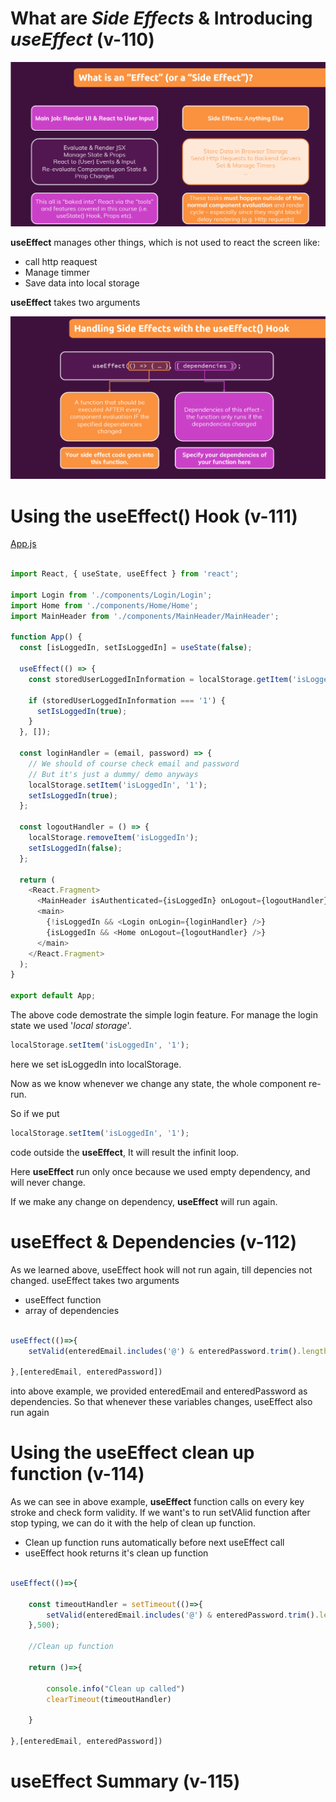 # What are *Side Effects* & Introducing *useEffect* (v-110)



![What is effect?](../../images/what_is_effect.png)

**useEffect** manages other things, which is not used to react the screen like:

- call http reaquest
- Manage timmer
- Save data into local storage

**useEffect** takes two arguments

![Handling use effect](../../images/handling_use_effect.png)

# Using the useEffect() Hook (v-111)

[App.js](https://github.com/pervez8ktt/react-complete-guide-code-1/blob/10-side-effects-reducers-context-api/code/02-using-the-useeffect-hook/src/App.js)

```js

import React, { useState, useEffect } from 'react';

import Login from './components/Login/Login';
import Home from './components/Home/Home';
import MainHeader from './components/MainHeader/MainHeader';

function App() {
  const [isLoggedIn, setIsLoggedIn] = useState(false);

  useEffect(() => {
    const storedUserLoggedInInformation = localStorage.getItem('isLoggedIn');

    if (storedUserLoggedInInformation === '1') {
      setIsLoggedIn(true);
    }
  }, []);

  const loginHandler = (email, password) => {
    // We should of course check email and password
    // But it's just a dummy/ demo anyways
    localStorage.setItem('isLoggedIn', '1');
    setIsLoggedIn(true);
  };

  const logoutHandler = () => {
    localStorage.removeItem('isLoggedIn');
    setIsLoggedIn(false);
  };

  return (
    <React.Fragment>
      <MainHeader isAuthenticated={isLoggedIn} onLogout={logoutHandler} />
      <main>
        {!isLoggedIn && <Login onLogin={loginHandler} />}
        {isLoggedIn && <Home onLogout={logoutHandler} />}
      </main>
    </React.Fragment>
  );
}

export default App;

```

The above code demostrate the simple login feature. For manage the login state we used '*local storage*'.

```js
localStorage.setItem('isLoggedIn', '1');
```

here we set isLoggedIn into localStorage.

Now as we know whenever we change any state, the whole component re-run.

So if we put 

```js
localStorage.setItem('isLoggedIn', '1');
```

code outside the **useEffect**, It will result the infinit loop.

Here **useEffect** run only once because we used empty dependency, and will never change.

If we make any change on dependency, **useEffect** will run again.

# useEffect & Dependencies (v-112)

As we learned above, useEffect hook will not run again, till depencies not changed. useEffect takes two arguments

- useEffect function
- array of dependencies

```js

useEffect(()=>{
    setValid(enteredEmail.includes('@') & enteredPassword.trim().length>6);

},[enteredEmail, enteredPassword])


```

into above example, we provided enteredEmail and enteredPassword as dependencies. So that whenever these variables changes, useEffect also run again

# Using the useEffect clean up function (v-114)

As we can see in above example, **useEffect** function calls on every key stroke and check form validity. If we want's to run setVAlid function after stop typing, we can do it with the help of clean up function.
    
- Clean up function runs automatically before next useEffect call
- useEffect hook returns it's clean up function

```js

useEffect(()=>{

    const timeoutHandler = setTimeout(()=>{
        setValid(enteredEmail.includes('@') & enteredPassword.trim().length>6);
    },500);

    //Clean up function

    return ()=>{

        console.info("Clean up called")
        clearTimeout(timeoutHandler)

    }

},[enteredEmail, enteredPassword])

```

# useEffect Summary (v-115)